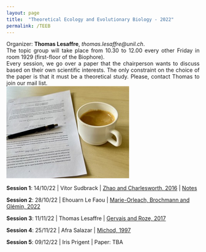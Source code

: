 ```yaml
---
layout: page
title:  "Theoretical Ecology and Evolutionary Biology - 2022"
permalink: /TEEB
---
```


<div class="jumbotron jumbotron-fluid mb-3 pl-0 pt-0 pb-0 bg-white position-relative">
    <div class="h-100 tofront">
        <div class="row justify-content-between">
            <div class="col-md-6 pr-0 pr-md-4 pt-4 pb-4 align-self-center">
                <div class="page-content" style="text-align:justify">
                    Organizer: <b>Thomas Lesaffre</b>, <i>thomas.lesaffre@unil.ch</i>. 
                </div>
                <div class="page-content" style="text-align:justify">
                    The topic group will take place from 10.30 to 12.00 every other Friday 
                    in room 1929 (first-floor of the Biophore). 
                </div>
                <div class="page-content" style="text-align:justify">
                    Every session, we go over a paper that the chairperson wants to discuss based on their own scientific interests.  The only constraint on the choice of the paper is that it must be a theoretical study.  Please, contact Thomas to join our mail list. 
                </div>
            </div>
            <div class="col-md-6 pr-0 align-self-center">
                <img class="rounded" src="/assets/images/topic-group-picture.jpeg" alt="Topic group">
            </div>
        </div>
    </div>
</div>


**Session 1**: 14/10/22 \| Vítor Sudbrack  \| [Zhao and Charlesworth, 2016](/docs/teeb1-2022.pdf) \| [Notes](/docs/teeb1-notes-2022.pdf) 

**Session 2**: 28/10/22 \| Ehouarn Le Faou \| [Marie-Orleach, Brochmann and Glémin, 2022](/docs/teeb2-2022.pdf) 

**Session 3**: 11/11/22 \| Thomas Lesaffre \|  [Gervais and Roze, 2017](/docs/teeb3-2022.pdf) 

**Session 4**: 25/11/22 \| Afra Salazar \|  [Michod, 1997](/docs/teeb4-2022.pdf) 

**Session 5**: 09/12/22 \| Iris Prigent \|  Paper: TBA




